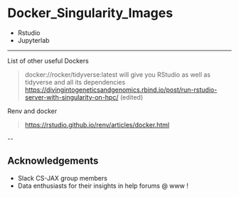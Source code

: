 # Docker_Singularity_Images


- Rstudio 
- Jupyterlab 



---

List of other useful Dockers

> docker://rocker/tidyverse:latest will give you RStudio as well as tidyverse and all its dependencies
> https://divingintogeneticsandgenomics.rbind.io/post/run-rstudio-server-with-singularity-on-hpc/ (edited) 

Renv and docker 

> https://rstudio.github.io/renv/articles/docker.html

--
## Acknowledgements 

- Slack CS-JAX group members
- Data enthusiasts for their insights in help forums @ www !
